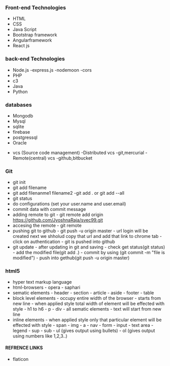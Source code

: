 ### Front-end Technologies

- HTML
- CSS
- Java Script
- Bootstrap framework
- Angularframework
- React js

### back-end Technologies


- Node.js
       -express.js
       -nodemoon
       -cors
- PHP
- c3
- Java
- Python

### databases

- Mongodb
-  Mysql
- sqlite
- firebase
- postgressql
- Oracle

+ vcs  (Source code management) 
         -Distributed vcs
                 -git,mercurial
         -Remote(central) vcs
                 -github,bitbucket


 ###   Git
- git init
- git add filename
- git add filenanme1 filename2 
-git add . or git add --all
- git status  
 - do configurations (set your user.name and user.email)  
- commit data with commit message 
- adding remote to git
        -  git remote add origin https://github.com/JyoshnaRaja/svec99.git
- accesing the remote
        - git remote
- pushing git to github
        -  git push -u origin master
        -  url login will be created next we shholud copy that url and add that link to chrome tab
         -  click on authentication
        -  git is pushed into github
- git update
       - after updating in git  and saving
       - check  get status(git status)
       -  add the modified file(git add .)
       -  commit by using (git commit -m "file is modified")
       - push into gethub(git push -u origin master)
### html5
- hyper text markup language
- html-browsers
        - opera
         - saphari
- sematic elements
      -  header
      - section
      - article
      - aside
      - footer
      - table
- block level elements
      - occupy entire width of the browser
      - starts from new line
      -  when applied style total width of element will be effected with style
      - h1 to h6
      - p
      - div
      - all sematic elements 
      - text will start from new line       
- inline elements
      - when applied style only that particular element will be effected with style
      - span
      - img
      - a
      - nav
      - form
      - input
      - text area
      - legend
      - sup
      - sub
      - ul (gives output using bullets)
      - ol (gives output using numbers like 1,2,3..)
#### REFRENCE LINKS
-  flaticon 





